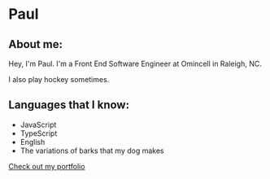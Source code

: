 # Paul

## About me:

Hey, I'm Paul. I'm a Front End Software Engineer at Omincell in Raleigh, NC.

I also play hockey sometimes.

## Languages that I know:
- JavaScript
- TypeScript
- English
- The variations of barks that my dog makes

[Check out my portfolio](https://paulz92.github.io/Portfolio/#/)
